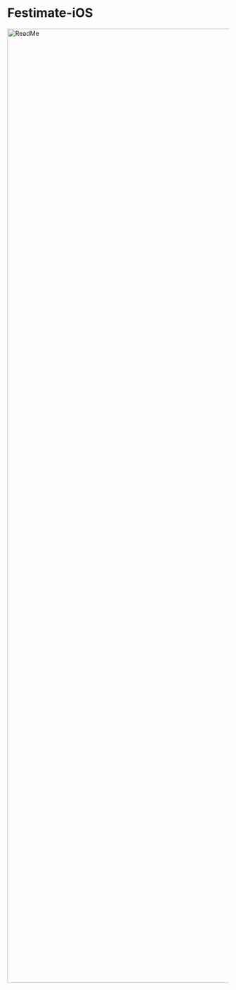 # Festimate-iOS
<img width="2170" alt="ReadMe" src="https://github.com/user-attachments/assets/6f3b3705-8c6d-4b08-9cd9-8cd4fbd82789">
